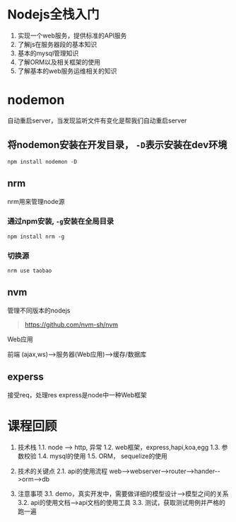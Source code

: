 # Nodejs全栈入门

1. 实现一个web服务，提供标准的API服务
2. 了解js在服务器段的基本知识
3. 基本的mysql管理知识
4. 了解ORM以及相关框架的使用
5. 了解基本的web服务运维相关的知识

# nodemon
自动重启server，当发现监听文件有变化是帮我们自动重启server

## 将nodemon安装在开发目录， ` -D `表示安装在dev环境
` npm install nodemon -D `

## nrm
nrm用来管理node源

### 通过npm安装, ` -g `安装在全局目录
` npm install nrm -g `

### 切换源
` nrm use taobao `

## nvm
管理不同版本的nodejs

> https://github.com/nvm-sh/nvm


Web应用

前端
(ajax,ws)-->服务器(Web应用)-->缓存/数据库

## experss
接受req，处理res
express是node中一种Web框架

# 课程回顾

1. 技术栈
    1.1. node --> http, 异常
    1.2. web框架，express,hapi,koa,egg
    1.3. 参数校验
    1.4. mysql的使用
    1.5. ORM， sequelize的使用

2. 技术的关键点
    2.1. api的使用流程
        web-->webserver-->router-->hander-->orm-->db
3. 注意事项
    3.1. demo，真实开发中，需要做详细的模型设计-->模型之间的关系
    3.2. api的使用文档-->api文档的使用工具
    3.3. 测试，获取测试用例并严格的跑一遍
